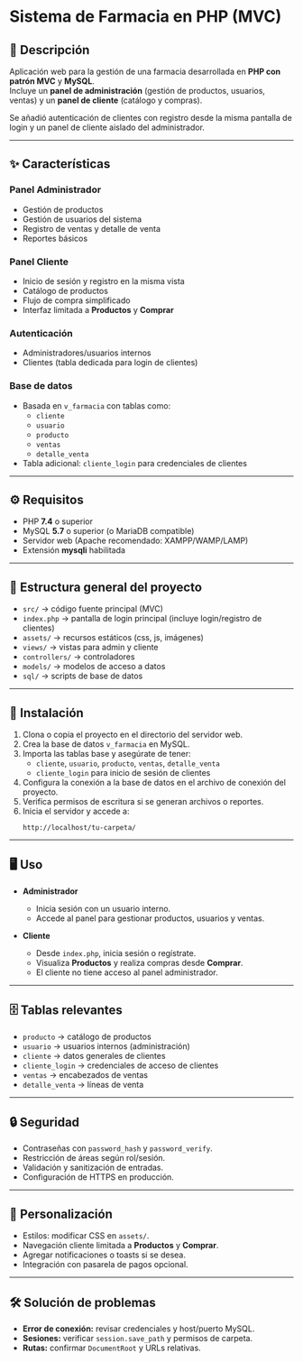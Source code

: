 # Sistema de Farmacia en PHP (MVC)

## 📌 Descripción
Aplicación web para la gestión de una farmacia desarrollada en **PHP con patrón MVC** y **MySQL**.  
Incluye un **panel de administración** (gestión de productos, usuarios, ventas) y un **panel de cliente** (catálogo y compras).  

Se añadió autenticación de clientes con registro desde la misma pantalla de login y un panel de cliente aislado del administrador.

---

## ✨ Características

### Panel Administrador
- Gestión de productos  
- Gestión de usuarios del sistema  
- Registro de ventas y detalle de venta  
- Reportes básicos  

### Panel Cliente
- Inicio de sesión y registro en la misma vista  
- Catálogo de productos  
- Flujo de compra simplificado  
- Interfaz limitada a **Productos** y **Comprar**  

### Autenticación
- Administradores/usuarios internos  
- Clientes (tabla dedicada para login de clientes)  

### Base de datos
- Basada en `v_farmacia` con tablas como:  
  - `cliente`  
  - `usuario`  
  - `producto`  
  - `ventas`  
  - `detalle_venta`  
- Tabla adicional: `cliente_login` para credenciales de clientes  

---

## ⚙️ Requisitos
- PHP **7.4** o superior  
- MySQL **5.7** o superior (o MariaDB compatible)  
- Servidor web (Apache recomendado: XAMPP/WAMP/LAMP)  
- Extensión **mysqli** habilitada  

---

## 📂 Estructura general del proyecto
- `src/` → código fuente principal (MVC)  
- `index.php` → pantalla de login principal (incluye login/registro de clientes)  
- `assets/` → recursos estáticos (css, js, imágenes)  
- `views/` → vistas para admin y cliente  
- `controllers/` → controladores  
- `models/` → modelos de acceso a datos  
- `sql/` → scripts de base de datos  

---

## 🚀 Instalación
1. Clona o copia el proyecto en el directorio del servidor web.  
2. Crea la base de datos `v_farmacia` en MySQL.  
3. Importa las tablas base y asegúrate de tener:  
   - `cliente`, `usuario`, `producto`, `ventas`, `detalle_venta`  
   - `cliente_login` para inicio de sesión de clientes  
4. Configura la conexión a la base de datos en el archivo de conexión del proyecto.  
5. Verifica permisos de escritura si se generan archivos o reportes.  
6. Inicia el servidor y accede a:  
   ```
   http://localhost/tu-carpeta/
   ```

---

## 🖥️ Uso
- **Administrador**  
  - Inicia sesión con un usuario interno.  
  - Accede al panel para gestionar productos, usuarios y ventas.  

- **Cliente**  
  - Desde `index.php`, inicia sesión o regístrate.  
  - Visualiza **Productos** y realiza compras desde **Comprar**.  
  - El cliente no tiene acceso al panel administrador.  

---

## 🗄️ Tablas relevantes
- `producto` → catálogo de productos  
- `usuario` → usuarios internos (administración)  
- `cliente` → datos generales de clientes  
- `cliente_login` → credenciales de acceso de clientes  
- `ventas` → encabezados de ventas  
- `detalle_venta` → líneas de venta  

---

## 🔒 Seguridad
- Contraseñas con `password_hash` y `password_verify`.  
- Restricción de áreas según rol/sesión.  
- Validación y sanitización de entradas.  
- Configuración de HTTPS en producción.  

---

## 🎨 Personalización
- Estilos: modificar CSS en `assets/`.  
- Navegación cliente limitada a **Productos** y **Comprar**.  
- Agregar notificaciones o toasts si se desea.  
- Integración con pasarela de pagos opcional.  

---

## 🛠️ Solución de problemas
- **Error de conexión:** revisar credenciales y host/puerto MySQL.  
- **Sesiones:** verificar `session.save_path` y permisos de carpeta.  
- **Rutas:** confirmar `DocumentRoot` y URLs relativas.  

